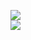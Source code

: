 [![](https://img.shields.io/badge/Made%20With-Github%20Spray-lightgrey.svg?style=for-the-badge&logo=github)](https://github.com/Annihil/github-spray#6113)  
[![](https://i.imgur.com/2DrTn0Z.gif)](https://github.com/Annihil/github-spray)